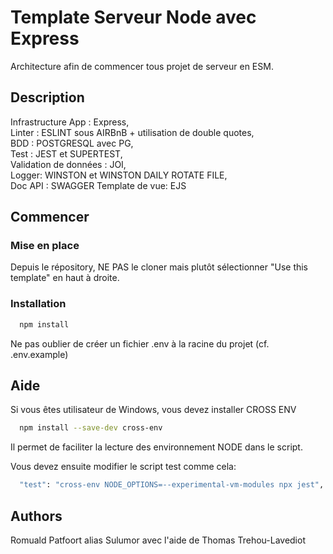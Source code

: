 # Template Serveur Node avec Express

Architecture afin de commencer tous projet de serveur en ESM.

## Description

Infrastructure App : Express,  
Linter : ESLINT sous AIRBnB + utilisation de double quotes,  
BDD : POSTGRESQL avec PG,    
Test : JEST et SUPERTEST,  
Validation de données : JOI,  
Logger: WINSTON et WINSTON DAILY ROTATE FILE,  
Doc API : SWAGGER 
Template de vue: EJS 

## Commencer

### Mise en place

Depuis le répository, NE PAS le cloner mais plutôt sélectionner "Use this template" en haut à droite. 

### Installation
```bash
  npm install
```
Ne pas oublier de créer un fichier .env à la racine du projet (cf. .env.example)


## Aide

Si vous êtes utilisateur de Windows, vous devez installer CROSS ENV
```bash
  npm install --save-dev cross-env
```
Il permet de faciliter la lecture des environnement NODE dans le script.

Vous devez ensuite modifier le script test comme cela:
```bash
  "test": "cross-env NODE_OPTIONS=--experimental-vm-modules npx jest",
```

## Authors

Romuald Patfoort alias Sulumor avec l'aide de Thomas Trehou-Lavediot

